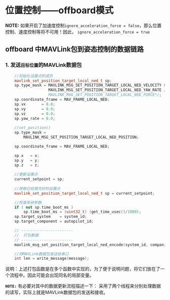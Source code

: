 # 位置控制——offboard模式

**NOTE:**
如果开启了加速度控制`ignore_acceleration_force = false`，那么位置控制、速度控制等将不可用！因此，
`ignore_acceleration_force = true`

## offboard 中MAVLink包到姿态控制的数据链路

### 1. 发送`目标位置`的MAVLink数据包
```cpp
	//初始化设置点的成员
	mavlink_set_position_target_local_ned_t sp;
	sp.type_mask = MAVLINK_MSG_SET_POSITION_TARGET_LOCAL_NED_VELOCITY &
				   MAVLINK_MSG_SET_POSITION_TARGET_LOCAL_NED_YAW_RATE /*& 
				   MAVLINK_MSG_SET_POSITION_TARGET_LOCAL_NED_FORCE*/;
	sp.coordinate_frame = MAV_FRAME_LOCAL_NED;
	sp.vx       = 0.0;
	sp.vy       = 0.0;
	sp.vz       = 0.0;
	sp.yaw_rate = 0.0;
	
	//set_position()
	sp.type_mask =
		MAVLINK_MSG_SET_POSITION_TARGET_LOCAL_NED_POSITION;

	sp.coordinate_frame = MAV_FRAME_LOCAL_NED;

	sp.x   = x;
	sp.y   = y;
	sp.z   = z;
	
	//更新设置点
	current_setpoint = sp;
	
	//获取已经填充好的设置点
	mavlink_set_position_target_local_ned_t sp = current_setpoint;  

	//检查系统参数
	if ( not sp.time_boot_ms )
		sp.time_boot_ms = (uint32_t) (get_time_usec()/1000);
	sp.target_system    = system_id;
	sp.target_component = autopilot_id;

	// -----------------------
	//  打包数据
	// -----------------------
	mavlink_msg_set_position_target_local_ned_encode(system_id, companion_id, &message, &sp);

	//将MAVLink数据包发送给串口
	int len = write_message(message);
```
说明：上述打包函数是在多个函数中实现的，为了便于说明问题，将它们放在了一个流程中。因此可能会出现同名的局部变量。

**`NOTE:`**
 有必要对其中的数据更新流程描述一下：
 采用了两个线程来分别处理数据的读写，实际上就是MAVLink数据包的发送和接收。
